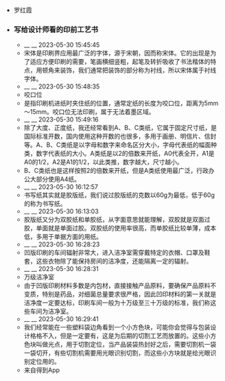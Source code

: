 - 罗红霞
- ### 写给设计师看的印前工艺书
    - __ __ 2023-05-30 15:45:45
    - 宋体是印刷界应用最广泛的字体，源于宋朝，因而称宋体。它的出现是为了适应方便印刷的需要，笔画横细竖粗，起笔及转折吸收了书法楷体的特点，用顿角来装饰，我们通常把装饰的部分称为衬线，所以宋体属于衬线字体。
    - __ __ 2023-05-30 15:48:35
    - 咬口位
    - 是指印刷机进纸时夹住纸的位置，通常定纸的长度为咬口位，距离为5mm～15mm。咬口位无法印刷，属于无法着墨区域。
    - __ __ 2023-05-30 15:49:16
    - 除了大度、正度纸，我还经常看到A、B、C类纸，它属于固定尺寸纸，是国际标准开数，国内使用这种开数的也很多，多用于画册、明信片、信封等。A、B、C类纸是以字母和数字来命名区分大小，字母代表纸的幅面种类，数字代表纸的大小。A类纸是以2的倍数来开纸，A0代表全开，A1是A0的1/2，A2是A1的1/2，以此类推，数字越大，尺寸越小。
    - B、C类纸也是这样按照2的倍数来开纸，但是A类纸使用最广泛，行政办公大部分使用A4纸。
    - __ __ 2023-05-30 16:12:57
    - 书写纸其实就是胶版纸，我们说过胶版纸的克数以60g为最低，低于60g的称为书写纸。
    - __ __ 2023-05-30 16:13:03
    - 胶版纸又分为双胶纸和单胶纸，从字面意思就能理解，双胶就是双面过胶，单面就是单面过胶。双胶纸的使用率很高，而单胶纸比较单薄，成本低，多用于单据方面的用纸。
    - __ __ 2023-05-30 16:28:23
    - 凹版印刷的车间辐射非常大，进入洁净室需穿戴特定的衣帽、口罩及鞋套，这些衣物除了能保持房间的洁净度，还能隔离一定的辐射。
    - __ __ 2023-05-30 16:28:31
    - 万级洁净室
    - 由于凹版印刷材料多数是内包材，直接接触产品原料，要确保产品原料不变质，特别是药品，对细菌总量要求很严格，因此凹印材料的第一关就是洁净度一定要达标，印刷车间一般为十万级至三十万级的标准，我们称这些车间为洁净室。
    - __ __ 2023-05-30 16:29:41
    - 我们经常能在一些塑料袋边角看到一个小方色块，可能你会觉得与包装设计格格不入，但是一定要有，这是为后期的切割工艺而放置的。这些小方色块叫做光点，用于切割定位，当产品装袋热封好之后，需要切割机一袋一袋切开，有些切割机需要用光眼识别切割，而这些小方块就是给光眼识别定位用的。
    - 来自得到App
